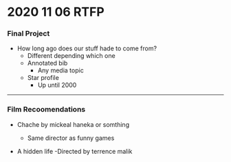 # 2020 11 06 RTFP

### Final Project

- How long ago does our stuff hade to come from?
  - Different depending which one
  - Annotated bib
    - Any media topic
  - Star profile
    - Up until 2000

---

### Film Recoomendations

- Chache by mickeal haneka or somthing
  - Same director as funny games 

- A hidden life
  -Directed by terrence malik
